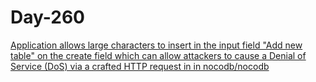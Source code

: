 # Day-260


[Application allows large characters to insert in the input field "Add new table" on the create field which can allow attackers to cause a Denial of Service (DoS) via a crafted HTTP request in in nocodb/nocodb](https://huntr.dev/bounties/1b5c6d9f-941e-4dd7-a964-42b53d6826b0/)
